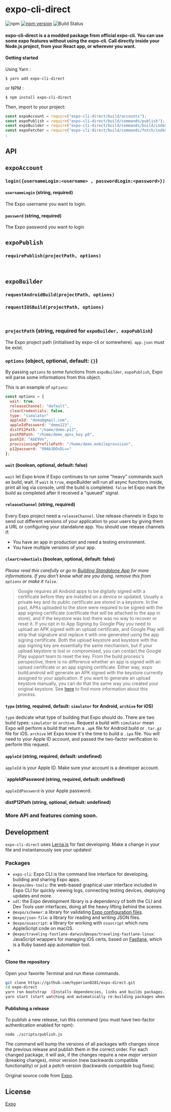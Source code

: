 # expo-cli-direct

![npm](https://img.shields.io/npm/dw/expo-cli-direct?style=plastic) [![npm version](https://badge.fury.io/js/expo-cli-direct.svg)](https://badge.fury.io/js/expo-cli-direct) ![Build Status](https://travis-ci.org/joemccann/dillinger.svg?branch=master)



#### expo-cli-direct is a a modded package from official expo-cli. You can use some expo features without using the expo-cli. Call directly inside your Node.js project, from your React app, or wherever you want.



#### Getting started 
Using Yarn :
```
$ yarn add expo-cli-direct
```
or NPM :
```
$ npm install expo-cli-direct
```
Then, import to your project: 
```js
const expoAccount = require("expo-cli-direct/build/accounts");
const expoPublish = require("expo-cli-direct/build/commands/publish");
const expoBuilder = require("expo-cli-direct/build/commands/build/index")
const expoFetcher = require("expo-cli-direct/build/commands/fetch/index')
;
```
## API

## `expoAccount`
### `login({usernameLogin:<username> , passwordLogin:<password>})`
#### `usernameLogin` (string, required)

The Expo username you want to login.

#### `password` (string, required)

The Expo password you want to login

## `expoPublish`
### `requirePublish(projectPath, options)`
<br>

## `expoBuilder`
### `requestAndroidBuild(projectPath, options)`

### `requestIOSBuild(projectPath, options)`
<br>

### `projectPath` (string, required for `expoBuilder, expoPublish`) 

The Expo project path (initialised by expo-cli or somewhere). `app.json` must be exist. 



### `options` (object, optional, default: `{}`)
By passing `options` to some functions from `expoBuilder`, `expoPublish`, Expo will parse some informations from this object. 

This is an example of `options`: 
```js
const options = {
  wait: true,
  releaseChannel: "default",
  clearCredentials: false,
  type: "simulator"
  appleId: "demo@gmail.com",
  appleIdPassword: "demo123",
  distP12Path: "/home/demo.p12",
  pushP8Path: "/home/demo_apns_key.p8",
  pushId: "AbE9Vx",
  provisioningProfilePath: "/home/demo.mobileprovision",
  p12password: "99Ab3DOvDL=="
};

```
#### `wait` (boolean, optional, default: false)
`wait` let Expo know if Expo continues to run some "heavy" commands such as build, wait. If `wait` is `true`, expoBuilder will run all async functions inside, print all log via console, until the build is completed. `false` let Expo mark the build as completed after it received a "queued" signal.

#### `releaseChannel` (string, required)
Every Expo project need a `releaseChannel`. Use release channels in Expo to send out different versions of your application to your users by giving them a URL or configuring your standalone app. You should use release channels if:
- You have an app in production and need a testing environment.
- You have multiple versions of your app. 

#### `clearCredentials` (boolean, optional, default: false)
*Please read this carefully or go to [Building Standalone App](https://docs.expo.io/versions/v34.0.0/distribution/building-standalone-apps/) for more informations. If you don't know what are you doing, remove this from `options` or make it `false`.*

> Google requires all Android apps to be digitally signed with a certificate before they are installed on a device or updated. Usually a private key and its public certificate are stored in a keystore. In the past, APKs uploaded to the store were required to be signed with the app signing certificate (certificate that will be attached to the app in store), and if the keystore was lost there was no way to recover or reset it. If you opt in to App Signing by Google Play you need to upload an APK signed with an upload certificate, and Google Play will strip that signature and replace it with one generated using the app signing certificate. Both the upload keystore and keystore with the app signing key are essentially the same mechanism, but if your upload keystore is lost or compromised, you can contact the Google Play support team to reset the key.
From the build process's perspective, there is no difference whether an app is signed with an upload certificate or an app signing certificate. Either way, expo build:android will generate an APK signed with the keystore currently assigned to your application. If you want to generate an upload keystore manually, you can do that the same way you created your original keystore.
See [here](https://developer.android.com/studio/publish/app-signing) to find more information about this process.

#### `type` (string, required, default: `simulator` for Android, `archive` for iOS)
`type` dedicate what type of building that Expo should do. There are two build types: `simulator` or `archive`. Request a build with `simulator` mean Expo will perform a build that return a `.apk` file for Android build or `.tar.gz` file for iOS. `archive` let Expo know it's the time to build a `.ipa` file. You will need to your Apple ID account, and passed the two-factor verification to perform this request.

#### `appleId` (string, required, default: undefined)
`appleId` is your Apple ID. Make sure your account is a developer account.

#### `appleIdPassword (string, required, default: undefined)
`appleIdPassword` is your Apple password.

#### distP12Path (string, optional, default: undefined)

### More API and features coming soon. 


## Development

`expo-cli-direct` uses [Lerna.js](https://lerna.js.org/) for fast developing.
Make a change in your file and instantanously see your updates!

### Packages

- `expo-cli`: Expo CLI is the command line interface for developing, building and sharing Expo apps.
- `@expo/dev-tools`: the web-based graphical user interface included in Expo CLI for quickly viewing logs, connecting testing devices, deploying updates and more.
- `xdl`: the Expo development library is a dependency of both the CLI and Dev Tools user interfaces, doing all the heavy lifting behind the scenes.
- `@expo/schemer`: a library for validating [Expo configuration files](https://docs.expo.io/versions/latest/workflow/configuration).
- `@expo/json-file`: a library for reading and writing JSON files.
- `@expo/osascript`: a library for working with `osascript` which runs AppleScript code on macOS.
- `@expo/traveling-fastlane-darwin`/`@expo/traveling-fastlane-linux`: JavaScript wrappers for managing iOS certs, based on [Fastlane](https://fastlane.tools), which is a Ruby based app automation tool.
- 
#### Clone the repository

Open your favorite Terminal and run these commands.


```sh
git clone https://github.com/hyperion0201/expo-direct.git
cd expo-direct
yarn run bootstrap  (Installs dependencies, links and builds packages.)
yarn start (start watching and automatically re-building packages when there are new changes.)
```
#### Publishing a release

To publish a new release, run this command (you must have two-factor authentication enabled for npm):

```
node ./scripts/publish.js
```

The command will bump the versions of all packages with changes since the previous release and publish them in the correct order. For each changed package, it will ask, if the changes require a new _major_ version (breaking changes), _minor_ version (new backwards compatible functionality) or just a _patch_ version (backwards compatible bug fixes).



Original source code from [Expo](http://expo.io/).

License
----
[Expo](http://expo.io/)


